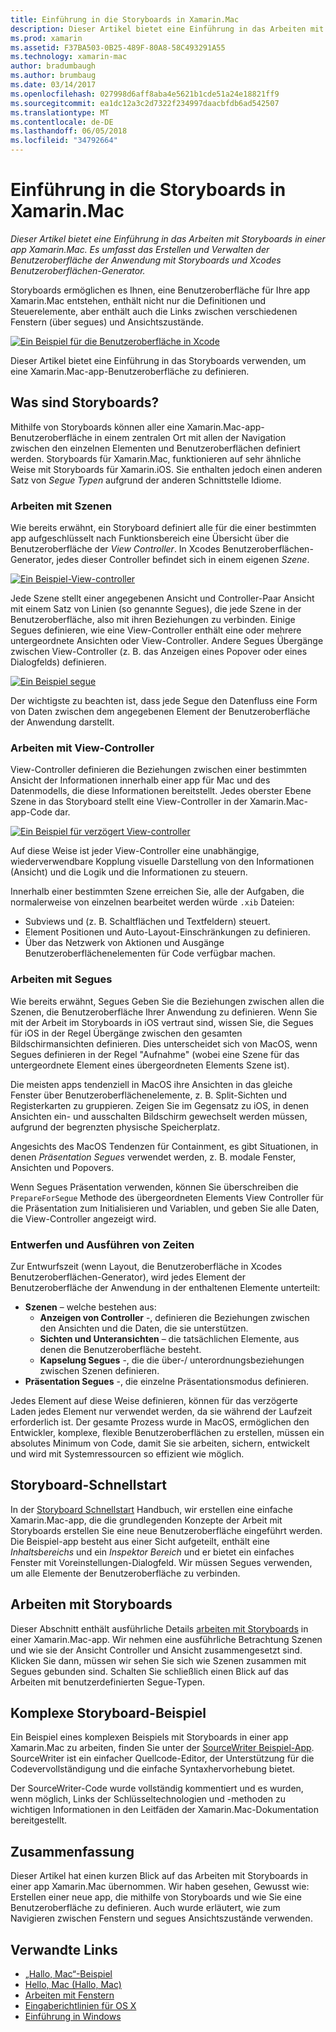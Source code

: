 ```yaml
---
title: Einführung in die Storyboards in Xamarin.Mac
description: Dieser Artikel bietet eine Einführung in das Arbeiten mit Storyboards in einer app Xamarin.Mac. Sie erfahren, wie Sie die UI der App mit Storyboards und Interface Builder von Xcode erstellen und verwalten.
ms.prod: xamarin
ms.assetid: F37BA503-0B25-489F-80A8-58C493291A55
ms.technology: xamarin-mac
author: bradumbaugh
ms.author: brumbaug
ms.date: 03/14/2017
ms.openlocfilehash: 027998d6aff8aba4e5621b1cde51a24e18821ff9
ms.sourcegitcommit: ea1dc12a3c2d7322f234997daacbfdb6ad542507
ms.translationtype: MT
ms.contentlocale: de-DE
ms.lasthandoff: 06/05/2018
ms.locfileid: "34792664"
---
```

# <a name="introduction-to-storyboards-in-xamarinmac"></a>Einführung in die Storyboards in Xamarin.Mac

_Dieser Artikel bietet eine Einführung in das Arbeiten mit Storyboards in einer app Xamarin.Mac. Es umfasst das Erstellen und Verwalten der Benutzeroberfläche der Anwendung mit Storyboards und Xcodes Benutzeroberflächen-Generator._

Storyboards ermöglichen es Ihnen, eine Benutzeroberfläche für Ihre app Xamarin.Mac entstehen, enthält nicht nur die Definitionen und Steuerelemente, aber enthält auch die Links zwischen verschiedenen Fenstern (über segues) und Ansichtszustände.

[![](images/intro01.png "Ein Beispiel für die Benutzeroberfläche in Xcode")](images/intro01.png#lightbox)

Dieser Artikel bietet eine Einführung in das Storyboards verwenden, um eine Xamarin.Mac-app-Benutzeroberfläche zu definieren.

<a name="What-are-Storyboards" />

## <a name="what-are-storyboards"></a>Was sind Storyboards?

Mithilfe von Storyboards können aller eine Xamarin.Mac-app-Benutzeroberfläche in einem zentralen Ort mit allen der Navigation zwischen den einzelnen Elementen und Benutzeroberflächen definiert werden. Storyboards für Xamarin.Mac, funktionieren auf sehr ähnliche Weise mit Storyboards für Xamarin.iOS. Sie enthalten jedoch einen anderen Satz von _Segue Typen_ aufgrund der anderen Schnittstelle Idiome.

<a name="Working-with-Scenes" />

### <a name="working-with-scenes"></a>Arbeiten mit Szenen

Wie bereits erwähnt, ein Storyboard definiert alle für die einer bestimmten app aufgeschlüsselt nach Funktionsbereich eine Übersicht über die Benutzeroberfläche der _View Controller_. In Xcodes Benutzeroberflächen-Generator, jedes dieser Controller befindet sich in einem eigenen _Szene_.

[![](images/intro02.png "Ein Beispiel-View-controller")](images/intro02.png#lightbox)

Jede Szene stellt einer angegebenen Ansicht und Controller-Paar Ansicht mit einem Satz von Linien (so genannte Segues), die jede Szene in der Benutzeroberfläche, also mit ihren Beziehungen zu verbinden. Einige Segues definieren, wie eine View-Controller enthält eine oder mehrere untergeordnete Ansichten oder View-Controller. Andere Segues Übergänge zwischen View-Controller (z. B. das Anzeigen eines Popover oder eines Dialogfelds) definieren. 

[![](images/intro03.png "Ein Beispiel segue")](images/intro03.png#lightbox)

Der wichtigste zu beachten ist, dass jede Segue den Datenfluss eine Form von Daten zwischen dem angegebenen Element der Benutzeroberfläche der Anwendung darstellt.

<a name="Working-with-View-Controllers" />

### <a name="working-with-view-controllers"></a>Arbeiten mit View-Controller

View-Controller definieren die Beziehungen zwischen einer bestimmten Ansicht der Informationen innerhalb einer app für Mac und des Datenmodells, die diese Informationen bereitstellt. Jedes oberster Ebene Szene in das Storyboard stellt eine View-Controller in der Xamarin.Mac-app-Code dar.

[![](images/intro04.png "Ein Beispiel für verzögert View-controller")](images/intro04.png#lightbox)

Auf diese Weise ist jeder View-Controller eine unabhängige, wiederverwendbare Kopplung visuelle Darstellung von den Informationen (Ansicht) und die Logik und die Informationen zu steuern.

Innerhalb einer bestimmten Szene erreichen Sie, alle der Aufgaben, die normalerweise von einzelnen bearbeitet werden würde `.xib` Dateien: 

 - Subviews und (z. B. Schaltflächen und Textfeldern) steuert.
 - Element Positionen und Auto-Layout-Einschränkungen zu definieren.
 - Über das Netzwerk von Aktionen und Ausgänge Benutzeroberflächenelementen für Code verfügbar machen.

<a name="Working-with-Segues" />

### <a name="working-with-segues"></a>Arbeiten mit Segues

Wie bereits erwähnt, Segues Geben Sie die Beziehungen zwischen allen die Szenen, die Benutzeroberfläche Ihrer Anwendung zu definieren. Wenn Sie mit der Arbeit im Storyboards in iOS vertraut sind, wissen Sie, die Segues für iOS in der Regel Übergänge zwischen den gesamten Bildschirmansichten definieren. Dies unterscheidet sich von MacOS, wenn Segues definieren in der Regel "Aufnahme" (wobei eine Szene für das untergeordnete Element eines übergeordneten Elements Szene ist).

Die meisten apps tendenziell in MacOS ihre Ansichten in das gleiche Fenster über Benutzeroberflächenelemente, z. B. Split-Sichten und Registerkarten zu gruppieren. Zeigen Sie im Gegensatz zu iOS, in denen Ansichten ein- und ausschalten Bildschirm gewechselt werden müssen, aufgrund der begrenzten physische Speicherplatz.

Angesichts des MacOS Tendenzen für Containment, es gibt Situationen, in denen _Präsentation Segues_ verwendet werden, z. B. modale Fenster, Ansichten und Popovers.

Wenn Segues Präsentation verwenden, können Sie überschreiben die `PrepareForSegue` Methode des übergeordneten Elements View Controller für die Präsentation zum Initialisieren und Variablen, und geben Sie alle Daten, die View-Controller angezeigt wird.

<a name="Design-and-Run-Times" />

### <a name="design-and-run-times"></a>Entwerfen und Ausführen von Zeiten

Zur Entwurfszeit (wenn Layout, die Benutzeroberfläche in Xcodes Benutzeroberflächen-Generator), wird jedes Element der Benutzeroberfläche der Anwendung in der enthaltenen Elemente unterteilt:

- **Szenen** – welche bestehen aus:
    - **Anzeigen von Controller** -, definieren die Beziehungen zwischen den Ansichten und die Daten, die sie unterstützen.
    - **Sichten und Unteransichten** – die tatsächlichen Elemente, aus denen die Benutzeroberfläche besteht.
    - **Kapselung Segues** -, die die über-/ unterordnungsbeziehungen zwischen Szenen definieren.
- **Präsentation Segues** -, die einzelne Präsentationsmodus definieren. 

Jedes Element auf diese Weise definieren, können für das verzögerte Laden jedes Element nur verwendet werden, da sie während der Laufzeit erforderlich ist. Der gesamte Prozess wurde in MacOS, ermöglichen den Entwickler, komplexe, flexible Benutzeroberflächen zu erstellen, müssen ein absolutes Minimum von Code, damit Sie sie arbeiten, sichern, entwickelt und wird mit Systemressourcen so effizient wie möglich.

<a name="Storyboard-Quick-Start" />

## <a name="storyboard-quick-start"></a>Storyboard-Schnellstart

In der [Storyboard Schnellstart](~/mac/platform/storyboards/quickstart.md) Handbuch, wir erstellen eine einfache Xamarin.Mac-app, die die grundlegenden Konzepte der Arbeit mit Storyboards erstellen Sie eine neue Benutzeroberfläche eingeführt werden. Die Beispiel-app besteht aus einer Sicht aufgeteilt, enthält eine _Inhaltsbereichs_ und ein _Inspektor Bereich_ und er bietet ein einfaches Fenster mit Voreinstellungen-Dialogfeld. Wir müssen Segues verwenden, um alle Elemente der Benutzeroberfläche zu verbinden.

<a name="Working-with-Storyboards" />

## <a name="working-with-storyboards"></a>Arbeiten mit Storyboards

Dieser Abschnitt enthält ausführliche Details [arbeiten mit Storyboards](~/mac/platform/storyboards/indepth.md) in einer Xamarin.Mac-app. Wir nehmen eine ausführliche Betrachtung Szenen und wie sie der Ansicht Controller und Ansicht zusammengesetzt sind. Klicken Sie dann, müssen wir sehen Sie sich wie Szenen zusammen mit Segues gebunden sind. Schalten Sie schließlich einen Blick auf das Arbeiten mit benutzerdefinierten Segue-Typen. 

<a name="Complex-Storyboard-Example" />

## <a name="complex-storyboard-example"></a>Komplexe Storyboard-Beispiel

Ein Beispiel eines komplexen Beispiels mit Storyboards in einer app Xamarin.Mac zu arbeiten, finden Sie unter der [SourceWriter Beispiel-App](https://developer.xamarin.com/samples/mac/SourceWriter/). SourceWriter ist ein einfacher Quellcode-Editor, der Unterstützung für die Codevervollständigung und die einfache Syntaxhervorhebung bietet.

Der SourceWriter-Code wurde vollständig kommentiert und es wurden, wenn möglich, Links der Schlüsseltechnologien und -methoden zu wichtigen Informationen in den Leitfäden der Xamarin.Mac-Dokumentation bereitgestellt.

<a name="Summary" />

## <a name="summary"></a>Zusammenfassung

Dieser Artikel hat einen kurzen Blick auf das Arbeiten mit Storyboards in einer app Xamarin.Mac übernommen. Wir haben gesehen, Gewusst wie: Erstellen einer neue app, die mithilfe von Storyboards und wie Sie eine Benutzeroberfläche zu definieren. Auch wurde erläutert, wie zum Navigieren zwischen Fenstern und segues Ansichtszustände verwenden.


## <a name="related-links"></a>Verwandte Links

- [„Hallo, Mac“-Beispiel](https://developer.xamarin.com/samples/mac/Hello_Mac/)
- [Hello, Mac (Hallo, Mac)](~/mac/get-started/hello-mac.md)
- [Arbeiten mit Fenstern](~/mac/user-interface/window.md)
- [Eingaberichtlinien für OS X](https://developer.apple.com/library/mac/documentation/UserExperience/Conceptual/OSXHIGuidelines/)
- [Einführung in Windows](https://developer.apple.com/library/mac/documentation/Cocoa/Conceptual/WinPanel/Introduction.html#//apple_ref/doc/uid/10000031-SW1)
